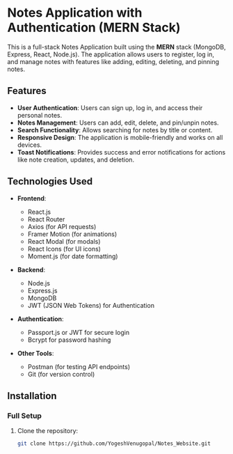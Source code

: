 # Notes Application with Authentication (MERN Stack)

This is a full-stack Notes Application built using the **MERN** stack (MongoDB, Express, React, Node.js). The application allows users to register, log in, and manage notes with features like adding, editing, deleting, and pinning notes.

## Features

- **User Authentication**: Users can sign up, log in, and access their personal notes.
- **Notes Management**: Users can add, edit, delete, and pin/unpin notes.
- **Search Functionality**: Allows searching for notes by title or content.
- **Responsive Design**: The application is mobile-friendly and works on all devices.
- **Toast Notifications**: Provides success and error notifications for actions like note creation, updates, and deletion.

## Technologies Used

- **Frontend**:
  - React.js
  - React Router
  - Axios (for API requests)
  - Framer Motion (for animations)
  - React Modal (for modals)
  - React Icons (for UI icons)
  - Moment.js (for date formatting)

- **Backend**:
  - Node.js
  - Express.js
  - MongoDB
  - JWT (JSON Web Tokens) for Authentication

- **Authentication**:
  - Passport.js or JWT for secure login
  - Bcrypt for password hashing

- **Other Tools**:
  - Postman (for testing API endpoints)
  - Git (for version control)

## Installation

### Full Setup

1. Clone the repository:

   ```bash
   git clone https://github.com/YogeshVenugopal/Notes_Website.git